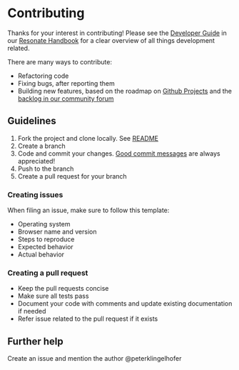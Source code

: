 # Contributing

Thanks for your interest in contributing! Please see the [Developer Guide](https://community.resonate.coop/t/dev-volunteers-needed-to-build-the-resonate-ecosystem/2262) in our [Resonate Handbook](https://community.resonate.coop/docs) for a clear overview of all things development related.

There are many ways to contribute:
- Refactoring code
- Fixing bugs, after reporting them
- Building new features, based on the roadmap on [Github Projects](https://github.com/resonatecoop/stream/projects/) and the [backlog in our community forum](https://community.resonate.coop/c/platform/52)

## Guidelines

1. Fork the project and clone locally. See [README](README.md#table-of-contents)
2. Create a branch
3. Code and commit your changes. [Good commit messages](https://chris.beams.io/posts/git-commit/) are always appreciated!
4. Push to the branch
5. Create a pull request for your branch

### Creating issues

When filing an issue, make sure to follow this template:

- Operating system
- Browser name and version
- Steps to reproduce
- Expected behavior
- Actual behavior

### Creating a pull request

- Keep the pull requests concise
- Make sure all tests pass
- Document your code with comments and update existing documentation if needed
- Refer issue related to the pull request if it exists

## Further help

Create an issue and mention the author @peterklingelhofer
